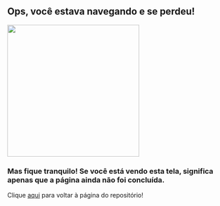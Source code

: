 ## Ops, você estava navegando e se perdeu!

<img src="https://img.freepik.com/vetores-gratis/erro-404-com-ilustracao-do-conceito-de-paisagem_114360-7888.jpg?w=2000" style="width:300px">

### Mas fique tranquilo! Se você está vendo esta tela, significa apenas que a página ainda não foi concluída.
Clique [aqui](https://github.com/Serinolli/SQL-Guide) para voltar à página do repositório!
